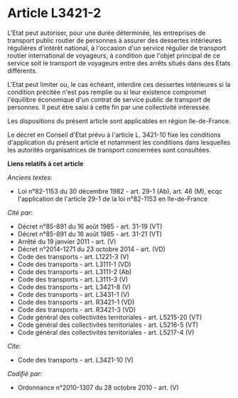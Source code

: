 # Article L3421-2

L'Etat peut autoriser, pour une durée déterminée, les entreprises de transport public routier de personnes à assurer des
dessertes intérieures régulières d'intérêt national, à l'occasion d'un service régulier de transport routier international de
voyageurs, à condition que l'objet principal de ce service soit le transport de voyageurs entre des arrêts situés dans des
Etats différents.

L'Etat peut limiter ou, le cas échéant, interdire ces dessertes intérieures si la condition précitée n'est pas remplie ou si
leur existence compromet l'équilibre économique d'un contrat de service public de transport de personnes. Il peut être saisi
à cette fin par une collectivité intéressée. 

Les dispositions du présent article sont applicables en région Ile-de-France. 

Le décret en Conseil d'Etat prévu à l'article L. 3421-10 fixe les conditions d'application du présent article et notamment
les conditions dans lesquelles les autorités organisatrices de transport concernées sont consultées.

**Liens relatifs à cet article**

_Anciens textes_:

  - Loi n°82-1153 du 30 décembre 1982 - art. 29-1 (Ab), art. 46 (M), ecqc l'application de l'article 29-1 de la loi n°82-1153 en Ile-de-France

_Cité par_:

  - Décret n°85-891 du 16 août 1985 - art. 31-19 (VT)
  - Décret n°85-891 du 16 août 1985 - art. 31-21 (VT)
  - Arrêté du 19 janvier 2011 - art. (V)
  - Décret n°2014-1271 du 23 octobre 2014 - art. (VD)
  - Code des transports - art. L1221-3 (V)
  - Code des transports - art. L3111-1 (VD)
  - Code des transports - art. L3111-2 (Ab)
  - Code des transports - art. L3111-3 (V)
  - Code des transports - art. L3421-8 (V)
  - Code des transports - art. L3431-1 (V)
  - Code des transports - art. R3421-1 (VD)
  - Code des transports - art. R3421-3 (VD)
  - Code général des collectivités territoriales - art. L5215-20 (VT)
  - Code général des collectivités territoriales - art. L5216-5 (VT)
  - Code général des collectivités territoriales - art. L5217-4 (V)

_Cite_:

  - Code des transports - art. L3421-10 (V)

_Codifié par_:

  - Ordonnance n°2010-1307 du 28 octobre 2010 - art. (V)
